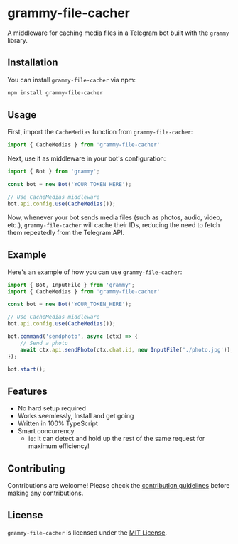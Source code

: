 # grammy-file-cacher

A middleware for caching media files in a Telegram bot built with the `grammy` library.

## Installation

You can install `grammy-file-cacher` via npm:

```bash
npm install grammy-file-cacher
```

## Usage

First, import the `CacheMedias` function from `grammy-file-cacher`:

```javascript
import { CacheMedias } from 'grammy-file-cacher'
```

Next, use it as middleware in your bot's configuration:

```javascript
import { Bot } from 'grammy';

const bot = new Bot('YOUR_TOKEN_HERE');

// Use CacheMedias middleware
bot.api.config.use(CacheMedias());
```

Now, whenever your bot sends media files (such as photos, audio, video, etc.), `grammy-file-cacher` will cache their IDs, reducing the need to fetch them repeatedly from the Telegram API.

## Example

Here's an example of how you can use `grammy-file-cacher`:

```javascript
import { Bot, InputFile } from 'grammy';
import { CacheMedias } from 'grammy-file-cacher'

const bot = new Bot('YOUR_TOKEN_HERE');

// Use CacheMedias middleware
bot.api.config.use(CacheMedias());

bot.command('sendphoto', async (ctx) => {
    // Send a photo
    await ctx.api.sendPhoto(ctx.chat.id, new InputFile('./photo.jpg'));
});

bot.start();
```

## Features

- No hard setup required
- Works seemlessly, Install and get going
- Written in 100% TypeScript
- Smart concurrency
  - ie: It can detect and hold up the rest of the same request for maximum
    efficiency!

## Contributing

Contributions are welcome! Please check the [contribution guidelines](CONTRIBUTING.md) before making any contributions.

## License

`grammy-file-cacher` is licensed under the [MIT License](LICENSE).